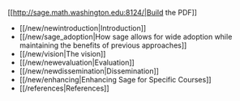 [[http://sage.math.washington.edu:8124/|Build the PDF]]

 * [[/new/newintroduction|Introduction]]
 * [[/new/sage_adoption|How sage allows for wide adoption while maintaining the benefits of previous approaches]]
 * [[/new/vision|The vision]]
 * [[/new/newevaluation|Evaluation]]
 * [[/new/newdissemination|Dissemination]]
 * [[/new/enhancing|Enhancing Sage for Specific Courses]]
 * [[/references|References]]
